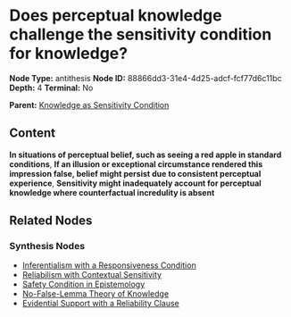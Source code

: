 # Does perceptual knowledge challenge the sensitivity condition for knowledge?

**Node Type:** antithesis
**Node ID:** 88866dd3-31e4-4d25-adcf-fcf77d6c11bc
**Depth:** 4
**Terminal:** No

**Parent:** [Knowledge as Sensitivity Condition](knowledge-as-sensitivity-condition-synthesis-b3a5cd6b-f4a9-4dfb-b65c-615017517828.md)

## Content

**In situations of perceptual belief, such as seeing a red apple in standard conditions**, **If an illusion or exceptional circumstance rendered this impression false, belief might persist due to consistent perceptual experience**, **Sensitivity might inadequately account for perceptual knowledge where counterfactual incredulity is absent**

## Related Nodes

### Synthesis Nodes

- [Inferentialism with a Responsiveness Condition](inferentialism-with-a-responsiveness-condition-synthesis-a5902fdf-08ee-428b-a275-3adda2260d9b.md)
- [Reliabilism with Contextual Sensitivity](reliabilism-with-contextual-sensitivity-synthesis-5db3ad15-440c-49ab-b518-688be224c2fd.md)
- [Safety Condition in Epistemology](safety-condition-in-epistemology-synthesis-0cc692f4-0431-4184-bffe-8bc2b2fc35f5.md)
- [No-False-Lemma Theory of Knowledge](no-false-lemma-theory-of-knowledge-synthesis-419920a9-23b8-4ae9-81a9-3911a5007ee7.md)
- [Evidential Support with a Reliability Clause](evidential-support-with-a-reliability-clause-synthesis-38902c46-f01f-4984-ba06-c8ee6dbb7707.md)
